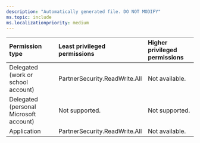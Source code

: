 ```yaml
---
description: "Automatically generated file. DO NOT MODIFY"
ms.topic: include
ms.localizationpriority: medium
---
```


|Permission type|Least privileged permissions|Higher privileged permissions|
|:---|:---|:---|
|Delegated (work or school account)|PartnerSecurity.ReadWrite.All|Not available.|
|Delegated (personal Microsoft account)|Not supported.|Not supported.|
|Application|PartnerSecurity.ReadWrite.All|Not available.|

